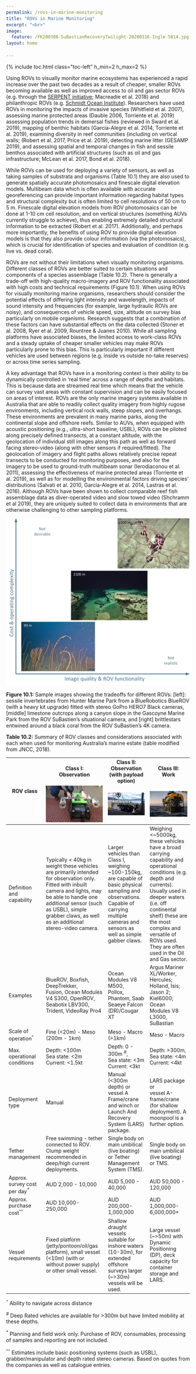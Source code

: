 ```yaml
---
permalink: /rovs-in-marine-monitoring
title: "ROVs in Marine Monitoring"
excerpt: "<br>"
image:
  feature: /FK200308-SuBastianRecoveryTwilight-20200316-Ingle-5814.jpg
layout: home

---
```

{% include toc.html class="toc-left" h_min=2 h_max=2 %}

Using ROVs to visually monitor marine ecosystems has experienced a rapid increase over the past two decades as a result of cheaper, smaller ROVs becoming available as well as improved access to oil and gas sector ROVs (e.g. through the [SERPENT initiative](http://www.serpentproject.com/); Macreadie et al. 2018) and philanthropic ROVs (e.g. [Schmidt Ocean Institute](https://schmidtocean.org/technology/robotic-platforms/4500-m-remotely-operated-vehicle-rov)). Researchers have used ROVs in monitoring the impacts of invasive species (Whitfield et al. 2007), assessing marine protected areas (Dauble 2006, Torriente et al. 2019) assessing population trends in demersal fishes (reviewed in Sward et al. 2019), mapping of benthic habitats (García-Alegre et al. 2014, Torriente et al. 2019), examining diversity in reef communities (including on vertical walls; (Robert et al. 2017, Price et al. 2019), detecting marine litter (GESAMP 2019), and assessing spatial and temporal changes in fish and sessile benthos associated with artificial structures (such as oil and gas infrastructure; McLean et al. 2017, Bond et al. 2018).

While ROVs can be used for deploying a variety of sensors, as well as taking samples of substrata and organisms (Table 10.1) they are also used to generate spatially accurate photomosaics and finescale digital elevation models. Multibeam data which is often available with accurate georeferencing can provide important information regarding habitat types and structural complexity but is often limited to cell resolutions of 50 cm to 5 m. Finescale digital elevation models from ROV photomosaics can be done at 1-10 cm cell resolution, and on vertical structures (something AUVs currently struggle to achieve), thus enabling extremely detailed structural information to be extracted (Robert et al. 2017). Additionally, and perhaps more importantly, the benefits of using ROV to provide digital elevation models is that they also provide colour information (via the photomosaics), which is crucial for identification of species and evaluation of condition (e.g. live vs. dead coral).

ROVs are not without their limitations when visually monitoring organisms. Different classes of ROVs are better suited to certain situations and components of a species assemblage (Table 10.2). There is generally a trade-off with high-quality macro-imagery and ROV functionality associated with high costs and technical requirements (Figure 10.1). When using ROVs for visually monitoring marine organisms, researchers should consider the potential effects of differing light intensity and wavelength, impacts of sound intensity and frequencies (for example, large hydraulic ROVs are noisy), and consequences of vehicle speed, size, altitude on survey bias particularly on mobile organisms. Research suggests that a combination of these factors can have substantial effects on the data collected (Stoner et al. 2008, Ryer et al. 2009, Rountree & Juanes 2010). While all sampling platforms have associated biases, the limited access to work-class ROVs and a steady uptake of cheaper smaller vehicles may make ROVs particularly prone to this bias. This is particularly important if different vehicles are used between regions (e.g. inside vs outside no-take reserves) or across time series sampling.

A key advantage that ROVs have in a monitoring context is their ability to be dynamically controlled in ‘real time’ across a range of depths and habitats. This is because data are streamed real time which means that the vehicle can survey vast areas with constant supervision and can be easily focused on areas of interest. ROVs are the only marine imagery systems available in Australia that are able to readily collect quality imagery from highly rugose environments, including vertical rock walls, steep slopes, and overhangs. These environments are prevalent in many marine parks, along the continental slope and offshore reefs. Similar to AUVs, when equipped with acoustic positioning (e.g., ultra-short baseline, USBL), ROVs can be piloted along precisely defined transects, at a constant altitude, with the geolocation of individual still images along this path as well as forward facing stereo-video (along with other sensors if required/fitted). The geolocation of imagery and flight paths allows relatively precise repeat transects to be conducted for monitoring purposes, and also for the imagery to be used to ground-truth multibeam sonar (Ierodiaconou et al. 2011), assessing the effectiveness of  marine protected areas (Torriente et al. 2019), as well as for modelling the environmental factors driving species’ distributions (Salvati et al. 2010, García-Alegre et al. 2014, Lastras et al. 2016). Although ROVs have been shown to collect comparable reef fish assemblage data as diver-operated video and slow towed video (Shchramm et al 2019), they are uniquely suited to collect data in environments that are otherwise challenging to other sampling platforms.


![alt_text](images/figures/image1.jpg "image_tooltip")


**Figure 10.1:** Sample images showing the tradeoffs for different ROVs: [left]: sessile invertebrates from Hunter Marine Park from a BlueRobotics BlueROV (with a heavy kit upgrade) fitted with stereo GoPro HERO7 Black cameras, [middle] limestone outcrops along a canyon slope in the Gascoyne Marine Park from the ROV SuBastien’s situational camera, and  [right] brittlestars entwined around a black coral from the ROV SuBastien’s 4K camera.

**Table 10.2:** Summary of ROV classes and considerations associated with each when used for monitoring Australia’s marine estate (table modified from JNCC, 2018).  


<table>
<thead>
  <tr>
    <th rowspan="2"> ROV class</th>
    <th>Class I:<br>Observation</th>
    <th>Class II:<br>Observation (with payload option)</th>
    <th>Class III:<br>Work</th>
  </tr>
  <tr>
    <td><img src="images/figures/image2.png" width="100%" alt="alt_text" title="image_tooltip"></td>
    <td><img src="images/figures/image3.png" width="100%" alt="alt_text" title="image_tooltip"></td>
    <td><img src="images/figures/image4.jpg" width="100%" alt="alt_text" title="image_tooltip"></td>
  </tr>
</thead>
<tbody>
  <tr>
    <td>Definition and capability</td>
    <td>Typically &lt; 40kg in weight these vehicles are primarily intended for observation only. Fitted with inbuilt camera and lights, may be able to handle one additional sensor (such as USBL), simple grabber claws, as well as an additional stereo-video camera.</td>
    <td>Larger vehicles than Class I, weighing ~100-150kg, are capable of basic physical sampling and observations. Capable of carrying multiple cameras and sensors as well as simple gabber claws.</td>
    <td>Weighing &lt;~5000kg, these vehicles have a broad carrying capability and operational conditions (e.g. depth and currents). Usually used in deeper waters (i.e. off continental shelf) these are the most complex and versatile of ROVs used. They are often used in the Oil and Gas sector. </td>
  </tr>
  <tr>
    <td>Examples</td>
    <td>BlueROV, Boxfish, DeepTrekker,<br>Fusion, Ocean Modules V4 S300, OpenROV, Seabotix LBV300, Trident, VideoRay Pro4</td>
    <td>Ocean Modules V8 M500,<br>Pollox, Phantom, Saab Seaeye Falcon (DR)/Cougar XT </td>
    <td>Argus Mariner XL/Worker, Hercules; Holland, Isis; Jason 2; Kiel6000; Ocean Modules V8 L3000, SuBastian</td>
  </tr>
  <tr>
    <td>Scale of operation<sup>^</sup></td>
    <td>Fine (&lt;20m) - Meso (200m - 1km)</td>
    <td>Meso - Macro (&gt;1km)</td>
    <td>Meso - Macro</td>
  </tr>
  <tr>
    <td>Max. operational conditions</td>
    <td>Depth: &lt;100m<br>Sea state: &lt;2m Current: &lt;1.5kt</td>
    <td>Depth: 0 - 300m <sup>#</sup>, <br>Sea state: &lt;3m <br>Current: &lt;3kt</td>
    <td>Depth: &gt;300m, <br>Sea state: &lt;4m <br>Current: &lt;4kt</td>
  </tr>
  <tr>
    <td>Deployment type</td>
    <td>Manual</td>
    <td>Manual (&lt;300m depth) or vessel A Frame/crane and winch or Launch And Recovery System (LARS) package. </td>
    <td>LARS package or<br>vessel A-frame/crane (for shallow deployment). A moonpool is a further option.</td>
  </tr>
  <tr>
    <td>Tether management</td>
    <td>Free swimming - tether connected to ROV. Clump weight recommended in deep/high current deployments.</td>
    <td>Single body on main umbilical (live boating) or Tether Management System (TMS).</td>
    <td>Single body on main umbilical (live boating) or TMS.</td>
  </tr>
  <tr>
    <td>Approx. survey cost per day<sup>*</sup></td>
    <td>AUD 2,000 - 10,000</td>
    <td>AUD 5,000 - 40,000</td>
    <td>AUD 50,000 - 120,000</td>
  </tr>
  <tr>
    <td>Approx. purchase cost<sup>^^</sup></td>
    <td>AUD 10,000-<br>250,000</td>
    <td>AUD 200,000-<br>1,000,000</td>
    <td>AUD 1,000,000-<br>6,000,000+</td>
  </tr>
  <tr>
    <td>Vessel requirements</td>
    <td>Fixed platform (jetty/pontoon/oil/gas platform), small vessel (&lt;10m) (with or without power supply) or other small vessel.</td>
    <td>Shallow draught vessels suitable for inshore waters (10-30m), for extended offshore surveys larger (~&gt;30m) vessels will be used.</td>
    <td>Large vessel (~&gt;50m) with Dynamic Positioning (DP), deck capacity for container storage and LARS.</td>
  </tr>
</tbody>
</table>


<sup>^</sup> Ability to navigate across distance<br>

<sup>#</sup> Deep Rated vehicles are available for >300m but have limited mobility at these depths.<br>

<sup>*</sup> Planning and field work only. Purchase of ROV, consumables, processing of samples and reporting are not included.<br>

<sup>^^</sup> Estimates include basic positioning systems (such as USBL), grabber/manipulator and depth rated stereo cameras. Based on quotes from the companies as well as catalogue entries.<br>